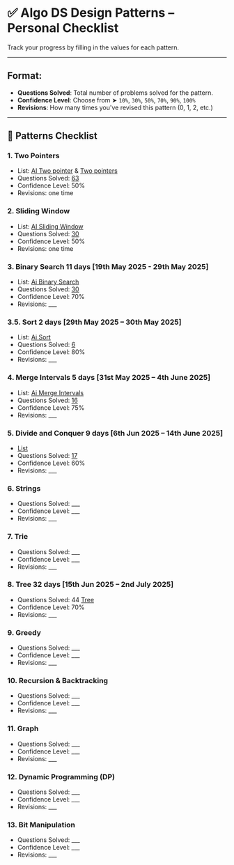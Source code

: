 # ✅ Algo DS Design Patterns – Personal Checklist

Track your progress by filling in the values for each pattern.

---

## Format:
- **Questions Solved**: Total number of problems solved for the pattern.
- **Confidence Level**: Choose from ➤ `10%`, `30%`, `50%`, `70%`, `90%`, `100%`
- **Revisions**: How many times you've revised this pattern (0, 1, 2, etc.)

---

## 🧠 Patterns Checklist

### 1. Two Pointers
- List: [AI Two pointer](https://leetcode.com/problem-list/2kjh1mej/) & [Two pointers](https://leetcode.com/problem-list/26ksgcmh/)
- Questions Solved: [63](https://leetcode.com/problem-list/2khuzio2/)
- Confidence Level: 50%
- Revisions: one time

### 2. Sliding Window
- List: [AI Sliding Window](https://leetcode.com/problem-list/2kb1b49r/)
- Questions Solved: [30](https://leetcode.com/problem-list/24asd74t/)
- Confidence Level: 50%
- Revisions: one time

### 3. Binary Search 11 days [19th May 2025 - 29th May 2025]
- List: [Ai Binary Search](https://leetcode.com/problem-list/2kjlt6z5/)
- Questions Solved: [30](https://leetcode.com/problem-list/2jarkv5m/)
- Confidence Level: 70%
- Revisions: ___

### 3.5. Sort 2 days [29th May 2025 – 30th May 2025]
- List: [Ai Sort](https://leetcode.com/problem-list/2kjlt6z5/)
- Questions Solved: [6](https://leetcode.com/problem-list/2jarkv5m/)
- Confidence Level: 80%
- Revisions: ___

### 4. Merge Intervals 5 days [31st May 2025 – 4th June 2025]
- List: [Ai Merge Intervals](https://leetcode.com/problem-list/nxh8dk06/)
- Questions Solved: [16](https://leetcode.com/problem-list/nxpa28u6/)
- Confidence Level: 75%
- Revisions: ___

### 5. Divide and Conquer 9 days [6th Jun 2025 – 14th June 2025]
- [List](https://leetcode.com/problem-list/2kjm05q5/)
- Questions Solved: [17](https://leetcode.com/problem-list/n509pbjm/)
- Confidence Level: 60%
- Revisions: ___

### 6. Strings
- Questions Solved: ___
- Confidence Level: ___
- Revisions: ___

### 7. Trie
- Questions Solved: ___
- Confidence Level: ___
- Revisions: ___

### 8. Tree 32 days [15th Jun 2025 – 2nd July 2025]
- Questions Solved: 44 [Tree](https://leetcode.com/problem-list/2kjvtnv6/)
- Confidence Level: 70%
- Revisions: ___

### 9. Greedy
- Questions Solved: ___
- Confidence Level: ___
- Revisions: ___

### 10. Recursion & Backtracking
- Questions Solved: ___
- Confidence Level: ___
- Revisions: ___

### 11. Graph
- Questions Solved: ___
- Confidence Level: ___
- Revisions: ___

### 12. Dynamic Programming (DP)
- Questions Solved: ___
- Confidence Level: ___
- Revisions: ___

### 13. Bit Manipulation
- Questions Solved: ___
- Confidence Level: ___
- Revisions: ___  
